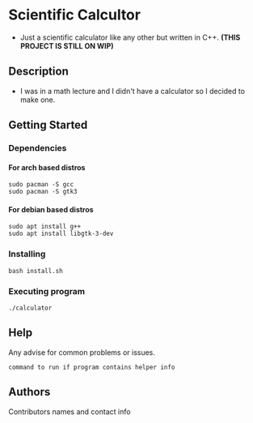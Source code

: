 # Scientific Calcultor

* Just a scientific calculator like any other but written in C++. **(THIS PROJECT IS STILL ON WIP)**

## Description

* I was in a math lecture and I didn't have a calculator so I decided to make one.

## Getting Started

### Dependencies
#### For arch based distros
```
sudo pacman -S gcc
sudo pacman -S gtk3
```
#### For debian based distros
```
sudo apt install g++
sudo apt install libgtk-3-dev
```
### Installing
```
bash install.sh
```
### Executing program
```
./calculator
```
## Help

Any advise for common problems or issues.
```
command to run if program contains helper info
```

## Authors

Contributors names and contact info
